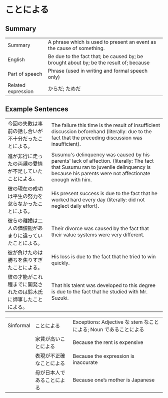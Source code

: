 # ことによる

## Summary

<table><tr>   <td>Summary</td>   <td>A phrase which is used to present an event as the cause of something.</td></tr><tr>   <td>English</td>   <td>Be due to the fact that; be caused by; be brought about by; be the result of; because</td></tr><tr>   <td>Part of speech</td>   <td>Phrase (used in writing and formal speech only)</td></tr><tr>   <td>Related expression</td>   <td>からだ; ためだ</td></tr></table>

## Example Sentences

<table><tr>   <td>今回の失敗は事前の話し合いが不十分だったことによる。</td>   <td>The failure this time is the result of insufficient discussion beforehand (literally: due to the fact that the preceding discussion was insufficient).</td></tr><tr>   <td>進が非行に走ったの両親の愛情が不足していたことによる。</td>   <td>Susumu's delinquency was caused by his parents' lack of affection. (literally: The fact that Susumu ran to juvenile delinquency is because his parents were not affectionate enough with him.</td></tr><tr>   <td>彼の現在の成功は平生の努力を怠らなかったことによる。</td>   <td>His present success is due to the fact that he worked hard every day (literally: did not neglect daily effort).</td></tr><tr>   <td>彼らの離婚は二人の価値観があまりに違っていたことによる。</td>   <td>Their divorce was caused by the fact that their value systems were very different.</td></tr><tr>   <td>彼が負けたのは勝ちを焦りすぎたことによる。</td>   <td>His loss is due to the fact that he tried to win quickly.</td></tr><tr>   <td>彼の才能がこれ程までに開発されたのは鈴木氏に師事したことによる。</td>   <td>That his talent was developed to this degree is due to the fact that he studied with Mr. Suzuki.</td></tr></table>

<table class="table"> <tbody><tr class="tr head"> <td class="td"><span class="bold"><span>Sinformal</span></span></td> <td class="td"><span class="concept">ことによる</span> </td> <td class="td"><span>Exceptions: Adjective な    stem なことによる; Noun であることによる</span></td> </tr> <tr class="tr"> <td class="td"><span>&nbsp;</span></td> <td class="td"><span>家賃が高い<span class="concept">ことによる</span></span> </td> <td class="td"><span>Because the rent is expensive</span></td> </tr> <tr class="tr"> <td class="td"><span>&nbsp;</span></td> <td class="td"><span>表現が不正確な<span class="concept">ことによる</span></span> </td> <td class="td"><span>Because the expression is inaccurate</span></td> </tr> <tr class="tr"> <td class="td"><span>&nbsp;</span></td> <td class="td"><span>母が日本人である<span class="concept">ことによる</span></span> </td> <td class="td"><span>Because one’s mother is Japanese</span></td> </tr> </tbody></table>

